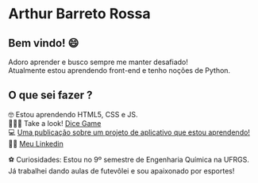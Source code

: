 # Arthur Barreto Rossa



## Bem vindo! 😄

Adoro aprender e busco sempre me manter desafiado!   
Atualmente estou aprendendo front-end e tenho noções de Python.   


## O que sei fazer ?

🤓 Estou aprendendo HTML5, CSS e JS.   
👨🏻‍💻 Take a look!  [Dice Game](https://barretoapp.netlify.app/)   
💻 [Uma publicação sobre um projeto de aplicativo que estou aprendendo!](https://www.linkedin.com/posts/arthur-barreto-rossa_h%C3%A1-algum-tempo-me-interesso-pela-%C3%A1rea-da-activity-6696809137151492097-PQV0)   
👋🏽 [Meu Linkedin](www.linkedin.com/in/arthur-barreto-rossa)

⚽️ Curiosidades: Estou no 9º semestre de Engenharia Química na UFRGS. Já trabalhei dando aulas de futevôlei e sou apaixonado por esportes! 
